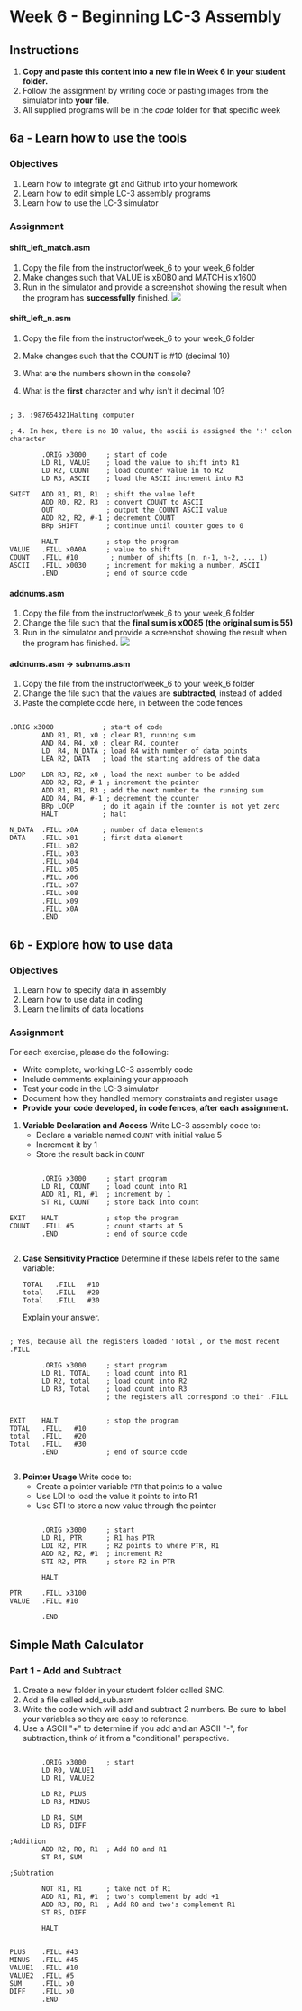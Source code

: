 # Week 6 - Beginning LC-3 Assembly
## Instructions

1. **Copy and paste this content into a new file in Week 6 in your student folder.**
2. Follow the assignment by writing code or pasting images from the simulator into **your file**.
3. All supplied programs will be in the *code* folder for that specific week 

## 6a - Learn how to use the tools

### Objectives
1. Learn how to integrate git and Github into your homework
2. Learn how to edit simple LC-3 assembly programs
3. Learn how to use the LC-3 simulator

### Assignment

#### shift_left_match.asm

1. Copy the file from the instructor/week_6 to your week_6 folder
1. Make changes such that VALUE is xB0B0 and MATCH is x1600
2. Run in the simulator and provide a screenshot showing the result when the program has **successfully** finished. 
![](../../../images/hw6/hw6_1.PNG)

#### shift_left_n.asm

1. Copy the file from the instructor/week_6 to your week_6 folder
2. Make changes such that the COUNT is #10 (decimal 10)
3. What are the numbers shown in the console?

4. What is the **first** character and why isn't it decimal 10?

```lc3

; 3. :987654321Halting computer

; 4. In hex, there is no 10 value, the ascii is assigned the ':' colon character

        .ORIG x3000     ; start of code
        LD R1, VALUE    ; load the value to shift into R1
        LD R2, COUNT    ; load counter value in to R2
        LD R3, ASCII    ; load the ASCII increment into R3

SHIFT   ADD R1, R1, R1  ; shift the value left
        ADD R0, R2, R3  ; convert COUNT to ASCII
        OUT             ; output the COUNT ASCII value
        ADD R2, R2, #-1 ; decrement COUNT
        BRp SHIFT       ; continue until counter goes to 0

        HALT            ; stop the program
VALUE   .FILL x0A0A     ; value to shift
COUNT   .FILL #10        ; number of shifts (n, n-1, n-2, ... 1)
ASCII   .FILL x0030     ; increment for making a number, ASCII
        .END            ; end of source code

```


#### addnums.asm
1. Copy the file from the instructor/week_6 to your week_6 folder
2. Change the file such that the **final sum is x0085 (the original sum is 55)**
2. Run in the simulator and provide a screenshot showing the result when the program has finished. 
![](../../../images/hw6/hw6_2.PNG )



#### addnums.asm -> subnums.asm
1. Copy the file from the instructor/week_6 to your week_6 folder
2. Change the file such that the values are **subtracted**, instead of added
2. Paste the complete code here, in between the code fences
```lc3

.ORIG x3000            ; start of code
        AND R1, R1, x0 ; clear R1, running sum
        AND R4, R4, x0 ; clear R4, counter
        LD  R4, N_DATA ; load R4 with number of data points
        LEA R2, DATA   ; load the starting address of the data

LOOP    LDR R3, R2, x0 ; load the next number to be added
        ADD R2, R2, #-1 ; increment the pointer
        ADD R1, R1, R3 ; add the next number to the running sum
        ADD R4, R4, #-1 ; decrement the counter
        BRp LOOP       ; do it again if the counter is not yet zero
        HALT           ; halt

N_DATA  .FILL x0A      ; number of data elements
DATA    .FILL x01      ; first data element
        .FILL x02    
        .FILL x03    
        .FILL x04    
        .FILL x05    
        .FILL x06    
        .FILL x07    
        .FILL x08    
        .FILL x09 
        .FILL x0A   
        .END

```
 
## 6b - Explore how to use data

### Objectives
1. Learn how to specify data in assembly
2. Learn how to use data in coding
3. Learn the limits of data locations

### Assignment

For each exercise, please do the following:
- Write complete, working LC-3 assembly code
- Include comments explaining your approach
- Test your code in the LC-3 simulator
- Document how they handled memory constraints and register usage
- **Provide your code developed, in code fences, after each assignment.**

1. **Variable Declaration and Access**
   Write LC-3 assembly code to:
   - Declare a variable named ```COUNT``` with initial value 5
   - Increment it by 1
   - Store the result back in ```COUNT```

```lc3

        .ORIG x3000     ; start program
        LD R1, COUNT    ; load count into R1
        ADD R1, R1, #1  ; increment by 1
        ST R1, COUNT    ; store back into count

EXIT    HALT            ; stop the program
COUNT   .FILL #5        ; count starts at 5
        .END            ; end of source code


```

2. **Case Sensitivity Practice**
   Determine if these labels refer to the same variable:
   ```assembly
   TOTAL   .FILL   #10
   total   .FILL   #20
   Total   .FILL   #30
   ```
   Explain your answer.

```lc3

; Yes, because all the registers loaded 'Total', or the most recent .FILL

        .ORIG x3000     ; start program
        LD R1, TOTAL    ; load count into R1
        LD R2, total    ; load count into R2        
        LD R3, Total    ; load count into R3
                        ; the registers all correspond to their .FILL
                        

EXIT    HALT            ; stop the program
TOTAL   .FILL   #10
total   .FILL   #20
Total   .FILL   #30     
        .END            ; end of source code


```

3. **Pointer Usage**
   Write code to:
   - Create a pointer variable ```PTR``` that points to a value
   - Use LDI to load the value it points to into R1
   - Use STI to store a new value through the pointer

```lc3

        .ORIG x3000     ; start
        LD R1, PTR      ; R1 has PTR
        LDI R2, PTR     ; R2 points to where PTR, R1
        ADD R2, R2, #1  ; increment R2
        STI R2, PTR     ; store R2 in PTR

        HALT

PTR     .FILL x3100
VALUE   .FILL #10

        .END

```

## Simple Math Calculator

### Part 1 - Add and Subtract

1. Create a new folder in your student folder called SMC.
2. Add a file called add_sub.asm
3. Write the code which will add and subtract 2 numbers. Be sure to label your variables so they are easy to reference.
4. Use a ASCII "+" to determine if you add and an ASCII "-", for subtraction, think of it from a "conditional" perspective.

```lc3

        .ORIG x3000     ; start
        LD R0, VALUE1
        LD R1, VALUE2

        LD R2, PLUS
        LD R3, MINUS

        LD R4, SUM
        LD R5, DIFF

;Addition
        ADD R2, R0, R1  ; Add R0 and R1
        ST R4, SUM

;Subtration

        NOT R1, R1      ; take not of R1
        ADD R1, R1, #1  ; two's complement by add +1
        ADD R3, R0, R1  ; Add R0 and two's complement R1
        ST R5, DIFF

        HALT


PLUS    .FILL #43
MINUS   .FILL #45
VALUE1  .FILL #10
VALUE2  .FILL #5
SUM     .FILL x0
DIFF    .FILL x0
        .END

```
